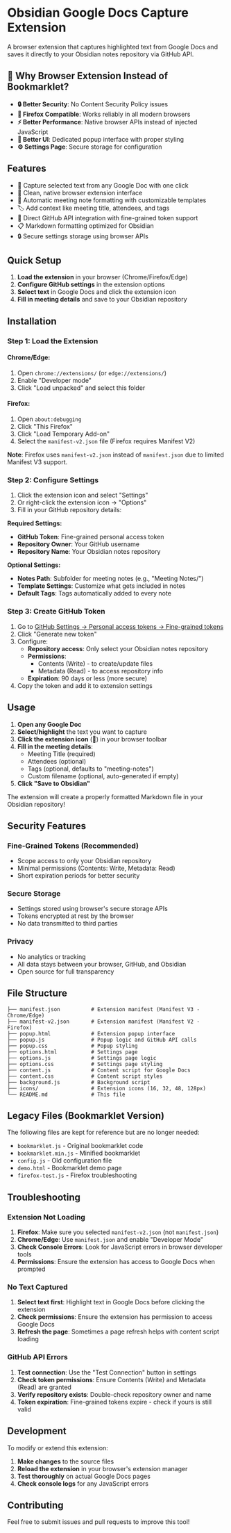 # Obsidian Google Docs Capture Extension

A browser extension that captures highlighted text from Google Docs and saves it directly to your Obsidian notes repository via GitHub API.

## 🌟 Why Browser Extension Instead of Bookmarklet?

- **🔒 Better Security**: No Content Security Policy issues
- **🦊 Firefox Compatible**: Works reliably in all modern browsers
- **⚡ Better Performance**: Native browser APIs instead of injected JavaScript
- **🎨 Better UI**: Dedicated popup interface with proper styling
- **⚙️ Settings Page**: Secure storage for configuration

## Features

- 📝 Capture selected text from any Google Doc with one click
- 🔗 Clean, native browser extension interface
- 📅 Automatic meeting note formatting with customizable templates
- 🏷️ Add context like meeting title, attendees, and tags
- 🔄 Direct GitHub API integration with fine-grained token support
- 📋 Markdown formatting optimized for Obsidian
- 🔒 Secure settings storage using browser APIs

## Quick Setup

1. **Load the extension** in your browser (Chrome/Firefox/Edge)
2. **Configure GitHub settings** in the extension options
3. **Select text** in Google Docs and click the extension icon
4. **Fill in meeting details** and save to your Obsidian repository

## Installation

### Step 1: Load the Extension

#### Chrome/Edge:
1. Open `chrome://extensions/` (or `edge://extensions/`)
2. Enable "Developer mode"
3. Click "Load unpacked" and select this folder

#### Firefox:

1. Open `about:debugging`
2. Click "This Firefox"  
3. Click "Load Temporary Add-on"
4. Select the `manifest-v2.json` file (Firefox requires Manifest V2)

**Note**: Firefox uses `manifest-v2.json` instead of `manifest.json` due to limited Manifest V3 support.

### Step 2: Configure Settings

1. Click the extension icon and select "Settings"
2. Or right-click the extension icon → "Options"
3. Fill in your GitHub repository details:

**Required Settings:**
- **GitHub Token**: Fine-grained personal access token
- **Repository Owner**: Your GitHub username
- **Repository Name**: Your Obsidian notes repository

**Optional Settings:**
- **Notes Path**: Subfolder for meeting notes (e.g., "Meeting Notes/")
- **Template Settings**: Customize what gets included in notes
- **Default Tags**: Tags automatically added to every note

### Step 3: Create GitHub Token

1. Go to [GitHub Settings → Personal access tokens → Fine-grained tokens](https://github.com/settings/personal-access-tokens/fine-grained)
2. Click "Generate new token"
3. Configure:
   - **Repository access**: Only select your Obsidian notes repository
   - **Permissions**: 
     - Contents (Write) - to create/update files
     - Metadata (Read) - to access repository info
   - **Expiration**: 90 days or less (more secure)
4. Copy the token and add it to extension settings

## Usage

1. **Open any Google Doc**
2. **Select/highlight** the text you want to capture
3. **Click the extension icon** (📝) in your browser toolbar
4. **Fill in the meeting details**:
   - Meeting Title (required)
   - Attendees (optional)
   - Tags (optional, defaults to "meeting-notes")
   - Custom filename (optional, auto-generated if empty)
5. **Click "Save to Obsidian"**

The extension will create a properly formatted Markdown file in your Obsidian repository!

## Security Features

### Fine-Grained Tokens (Recommended)
- Scope access to only your Obsidian repository
- Minimal permissions (Contents: Write, Metadata: Read)
- Short expiration periods for better security

### Secure Storage
- Settings stored using browser's secure storage APIs
- Tokens encrypted at rest by the browser
- No data transmitted to third parties

### Privacy
- No analytics or tracking
- All data stays between your browser, GitHub, and Obsidian
- Open source for full transparency

## File Structure

```text
├── manifest.json          # Extension manifest (Manifest V3 - Chrome/Edge)
├── manifest-v2.json       # Extension manifest (Manifest V2 - Firefox)
├── popup.html             # Extension popup interface
├── popup.js               # Popup logic and GitHub API calls
├── popup.css              # Popup styling
├── options.html           # Settings page
├── options.js             # Settings page logic
├── options.css            # Settings page styling
├── content.js             # Content script for Google Docs
├── content.css            # Content script styles
├── background.js          # Background script
├── icons/                 # Extension icons (16, 32, 48, 128px)
└── README.md              # This file
```

## Legacy Files (Bookmarklet Version)

The following files are kept for reference but are no longer needed:

- `bookmarklet.js` - Original bookmarklet code
- `bookmarklet.min.js` - Minified bookmarklet
- `config.js` - Old configuration file
- `demo.html` - Bookmarklet demo page
- `firefox-test.js` - Firefox troubleshooting

## Troubleshooting

### Extension Not Loading

1. **Firefox**: Make sure you selected `manifest-v2.json` (not `manifest.json`)
2. **Chrome/Edge**: Use `manifest.json` and enable "Developer Mode"
3. **Check Console Errors**: Look for JavaScript errors in browser developer tools
4. **Permissions**: Ensure the extension has access to Google Docs when prompted

### No Text Captured

1. **Select text first**: Highlight text in Google Docs before clicking the extension
2. **Check permissions**: Ensure the extension has permission to access Google Docs
3. **Refresh the page**: Sometimes a page refresh helps with content script loading

### GitHub API Errors

1. **Test connection**: Use the "Test Connection" button in settings
2. **Check token permissions**: Ensure Contents (Write) and Metadata (Read) are granted
3. **Verify repository exists**: Double-check repository owner and name
4. **Token expiration**: Fine-grained tokens expire - check if yours is still valid

## Development

To modify or extend this extension:

1. **Make changes** to the source files
2. **Reload the extension** in your browser's extension manager
3. **Test thoroughly** on actual Google Docs pages
4. **Check console logs** for any JavaScript errors

## Contributing

Feel free to submit issues and pull requests to improve this tool!